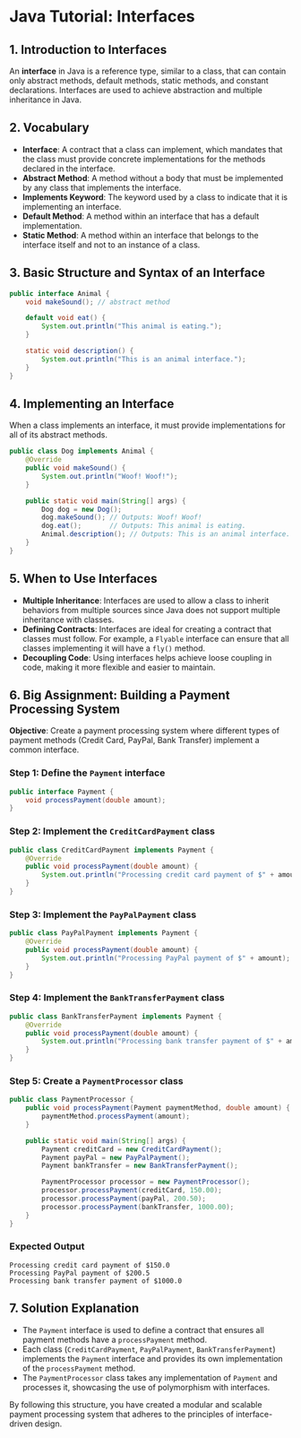 
# Java Tutorial: Interfaces

## 1. Introduction to Interfaces
An **interface** in Java is a reference type, similar to a class, that can contain only abstract methods, default methods, static methods, and constant declarations. Interfaces are used to achieve abstraction and multiple inheritance in Java.

## 2. Vocabulary
- **Interface**: A contract that a class can implement, which mandates that the class must provide concrete implementations for the methods declared in the interface.
- **Abstract Method**: A method without a body that must be implemented by any class that implements the interface.
- **Implements Keyword**: The keyword used by a class to indicate that it is implementing an interface.
- **Default Method**: A method within an interface that has a default implementation.
- **Static Method**: A method within an interface that belongs to the interface itself and not to an instance of a class.

## 3. Basic Structure and Syntax of an Interface
```java
public interface Animal {
    void makeSound(); // abstract method

    default void eat() {
        System.out.println("This animal is eating.");
    }

    static void description() {
        System.out.println("This is an animal interface.");
    }
}
```

## 4. Implementing an Interface
When a class implements an interface, it must provide implementations for all of its abstract methods.
```java
public class Dog implements Animal {
    @Override
    public void makeSound() {
        System.out.println("Woof! Woof!");
    }

    public static void main(String[] args) {
        Dog dog = new Dog();
        dog.makeSound(); // Outputs: Woof! Woof!
        dog.eat();       // Outputs: This animal is eating.
        Animal.description(); // Outputs: This is an animal interface.
    }
}
```

## 5. When to Use Interfaces
- **Multiple Inheritance**: Interfaces are used to allow a class to inherit behaviors from multiple sources since Java does not support multiple inheritance with classes.
- **Defining Contracts**: Interfaces are ideal for creating a contract that classes must follow. For example, a `Flyable` interface can ensure that all classes implementing it will have a `fly()` method.
- **Decoupling Code**: Using interfaces helps achieve loose coupling in code, making it more flexible and easier to maintain.

## 6. Big Assignment: Building a Payment Processing System

**Objective**: Create a payment processing system where different types of payment methods (Credit Card, PayPal, Bank Transfer) implement a common interface.

### Step 1: Define the `Payment` interface
```java
public interface Payment {
    void processPayment(double amount);
}
```

### Step 2: Implement the `CreditCardPayment` class
```java
public class CreditCardPayment implements Payment {
    @Override
    public void processPayment(double amount) {
        System.out.println("Processing credit card payment of $" + amount);
    }
}
```

### Step 3: Implement the `PayPalPayment` class
```java
public class PayPalPayment implements Payment {
    @Override
    public void processPayment(double amount) {
        System.out.println("Processing PayPal payment of $" + amount);
    }
}
```

### Step 4: Implement the `BankTransferPayment` class
```java
public class BankTransferPayment implements Payment {
    @Override
    public void processPayment(double amount) {
        System.out.println("Processing bank transfer payment of $" + amount);
    }
}
```

### Step 5: Create a `PaymentProcessor` class
```java
public class PaymentProcessor {
    public void processPayment(Payment paymentMethod, double amount) {
        paymentMethod.processPayment(amount);
    }

    public static void main(String[] args) {
        Payment creditCard = new CreditCardPayment();
        Payment payPal = new PayPalPayment();
        Payment bankTransfer = new BankTransferPayment();

        PaymentProcessor processor = new PaymentProcessor();
        processor.processPayment(creditCard, 150.00);
        processor.processPayment(payPal, 200.50);
        processor.processPayment(bankTransfer, 1000.00);
    }
}
```

### Expected Output
```
Processing credit card payment of $150.0
Processing PayPal payment of $200.5
Processing bank transfer payment of $1000.0
```

## 7. Solution Explanation
- The `Payment` interface is used to define a contract that ensures all payment methods have a `processPayment` method.
- Each class (`CreditCardPayment`, `PayPalPayment`, `BankTransferPayment`) implements the `Payment` interface and provides its own implementation of the `processPayment` method.
- The `PaymentProcessor` class takes any implementation of `Payment` and processes it, showcasing the use of polymorphism with interfaces.

By following this structure, you have created a modular and scalable payment processing system that adheres to the principles of interface-driven design.
